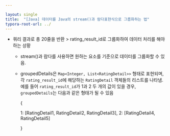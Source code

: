 ```yaml
---

layout: single
title:  "[Java] 데이터를 Java의 stream()과 람다표현식으로 그룹화하는 법"
typora-root-url: ../
---
```


<script src="https://gist.github.com/XOHW91/b4bcc3a39ea49b160a18e70b8cf0fcc3.js"></script>

- 쿼리 결과로 총 20줄을 반환 > rating_result_id로 그룹화하여 데이터 처리를 해야하는 상황

  - stream()과 람다를 사용하면 원하는 요소를 기준으로 데이터를 그룹화할 수 있음. 

  - groupedDetails은 `Map<Integer, List<RatingDetail>>` 형태로 표현되며, 각 `rating_result_id`에 해당하는 `RatingDetail` 객체들의 리스트를 나타냄. 
    예를 들어  `rating_result_id`가 1과 2 두 개의 값이 있을 경우, `groupedDetails`는 다음과 같은 형태가 될 수 있음

    {    

    1: [RatingDetail1, RatingDetail2, RatingDetail3],    2: [RatingDetail4, RatingDetail5] 

    }